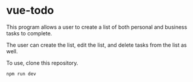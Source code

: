 # vue-todo
This program allows a user to create a list of both personal and business tasks to complete.

The user can create the list, edit the list, and delete tasks from the list as well.

To use, clone this repository.

```
npm run dev
```
